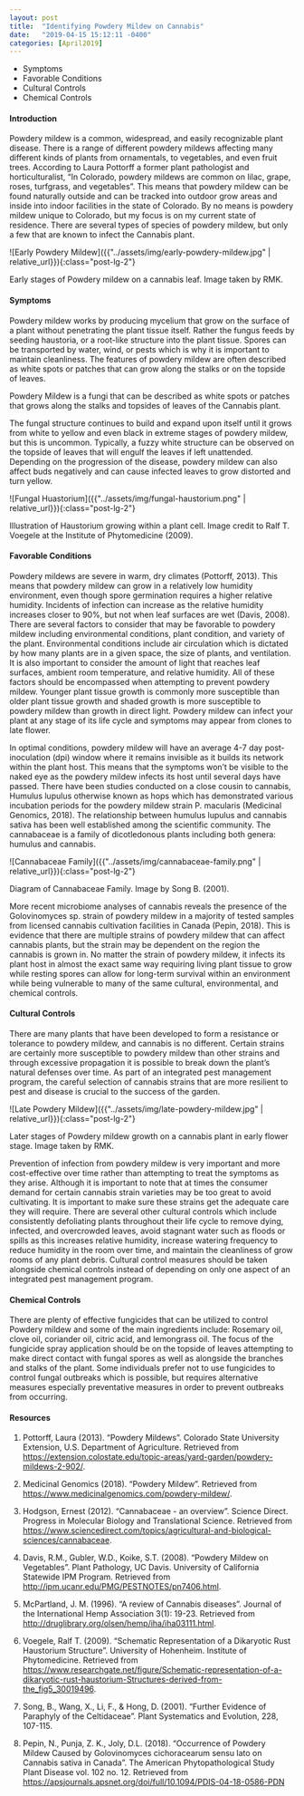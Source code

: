 ```yaml
---
layout: post
title:  "Identifying Powdery Mildew on Cannabis"
date:   "2019-04-15 15:12:11 -0400"
categories: [April2019]
---
```



* Symptoms
* Favorable Conditions
* Cultural Controls
* Chemical Controls



#### Introduction
Powdery mildew is a common, widespread, and easily recognizable plant disease. There is a range of different powdery mildews affecting many different kinds of plants from ornamentals, to vegetables, and even fruit trees. According to Laura Pottorff a former plant pathologist and horticulturalist, “In Colorado, powdery mildews are common on lilac, grape, roses, turfgrass, and vegetables”. This means that powdery mildew can be found naturally outside and can be tracked into outdoor grow areas and inside into indoor facilities in the state of Colorado. By no means is powdery mildew unique to Colorado, but my focus is on my current state of residence. There are several types of species of powdery mildew, but only a few that are known to infect the Cannabis plant. 

![Early Powdery Mildew]({{"../assets/img/early-powdery-mildew.jpg" | relative_url}}){:class="post-lg-2"}
<div class="text-center blog-caption">
Early stages of Powdery mildew on a cannabis leaf. Image taken by RMK. 
</div>

#### Symptoms
Powdery mildew works by producing mycelium that grow on the surface of a plant without penetrating the plant tissue itself. Rather the fungus feeds by seeding haustoria, or a root-like structure into the plant tissue. Spores can be transported by water, wind, or pests which is why it is important to maintain cleanliness. The features of powdery mildew are often described as white spots or patches that can grow along the stalks or on the topside of leaves. 

<div class="text-center blog-quote">
Powdery Mildew is a fungi that can be described as white spots or patches that grows along the stalks and topsides of leaves of the Cannabis plant.
</div>

The fungal structure continues to build and expand upon itself until it grows from white to yellow and even black in extreme stages of powdery mildew, but this is uncommon. Typically, a fuzzy white structure can be observed on the topside of leaves that will engulf the leaves if left unattended. Depending on the progression of the disease, powdery mildew can also affect buds negatively and can cause infected leaves to grow distorted and turn yellow. 

![Fungal Huastorium]({{"../assets/img/fungal-haustorium.png" | relative_url}}){:class="post-lg-2"}
<div class="text-center blog-caption">
Illustration of Haustorium growing within a plant cell. Image credit to Ralf T. Voegele at the Institute of Phytomedicine (2009).
</div>

#### Favorable Conditions
Powdery mildews are severe in warm, dry climates (Pottorff, 2013). This means that powdery mildew can grow in a relatively low humidity environment, even though spore germination requires a higher relative humidity. Incidents of infection can increase as the relative humidity increases closer to 90%, but not when leaf surfaces are wet (Davis, 2008). There are several factors to consider that may be favorable to powdery mildew including environmental conditions, plant condition, and variety of the plant. Environmental conditions include air circulation which is dictated by how many plants are in a given space, the size of plants, and ventilation. It is also important to consider the amount of light that reaches leaf surfaces, ambient room temperature, and relative humidity. All of these factors should be encompassed when attempting to prevent powdery mildew. Younger plant tissue growth is commonly more susceptible than older plant tissue growth and shaded growth is more susceptible to powdery mildew than growth in direct light. Powdery mildew can infect your plant at any stage of its life cycle and symptoms may appear from clones to late flower. 

In optimal conditions, powdery mildew will have an average 4-7 day post-inoculation (dpi) window where it remains invisible as it builds its network within the plant host. This means that the symptoms won’t be visible to the naked eye as the powdery mildew infects its host until several days have passed. There have been studies conducted on a close cousin to cannabis, Humulus lupulus otherwise known as hops which has demonstrated various incubation periods for the powdery mildew strain P. macularis (Medicinal Genomics, 2018). The relationship between humulus lupulus and cannabis sativa has been well established among the scientific community. The cannabaceae is a family of dicotledonous plants including both genera: humulus and cannabis. 

![Cannabaceae Family]({{"../assets/img/cannabaceae-family.png" | relative_url}}){:class="post-lg-2"}
<div class="text-center blog-caption">
Diagram of Cannabaceae Family. Image by Song B. (2001).
</div>

More recent microbiome analyses of cannabis reveals the presence of the Golovinomyces sp. strain of powdery mildew in a majority of tested samples from licensed cannabis cultivation facilities in Canada (Pepin, 2018). This is evidence that there are multiple strains of powdery mildew that can affect cannabis plants, but the strain may be dependent on the region the cannabis is grown in. No matter the strain of powdery mildew, it infects its plant host in almost the exact same way requiring living plant tissue to grow while resting spores can allow for long-term survival within an environment while being vulnerable to many of the same cultural, environmental, and chemical controls.

#### Cultural Controls
There are many plants that have been developed to form a resistance or tolerance to powdery mildew, and cannabis is no different. Certain strains are certainly more susceptible to powdery mildew than other strains and through excessive propagation it is possible to break down the plant’s natural defenses over time. As part of an integrated pest management program, the careful selection of cannabis strains that are more resilient to pest and disease is crucial to the success of the garden. 

![Late Powdery Mildew]({{"../assets/img/late-powdery-mildew.jpg" | relative_url}}){:class="post-lg-2"}
<div class="text-center blog-caption">
Later stages of Powdery mildew growth on a cannabis plant in early flower stage. Image taken by RMK. 
</div>

Prevention of infection from powdery mildew is very important and more cost-effective over time rather than attempting to treat the symptoms as they arise. Although it is important to note that at times the consumer demand for certain cannabis strain varieties may be too great to avoid cultivating. It is important to make sure these strains get the adequate care they will require. There are several other cultural controls which include consistently defoliating plants throughout their life cycle to remove dying, infected, and overcrowded leaves, avoid stagnant water such as floods or spills as this increases relative humidity, increase watering frequency to reduce humidity in the room over time, and maintain the cleanliness of grow rooms of any plant debris. Cultural control measures should be taken alongside chemical controls instead of depending on only one aspect of an integrated pest management program. 

#### Chemical Controls
There are plenty of effective fungicides that can be utilized to control Powdery mildew and some of the main ingredients include: Rosemary oil, clove oil, coriander oil, citric acid, and lemongrass oil. The focus of the fungicide spray application should be on the topside of leaves attempting to make direct contact with fungal spores as well as alongside the branches and stalks of the plant. Some individuals prefer not to use fungicides to control fungal outbreaks which is possible, but requires alternative measures especially preventative measures in order to prevent outbreaks from occurring. 


#### Resources
1. Pottorff, Laura (2013). “Powdery Mildews”. Colorado State University Extension, U.S. Department of Agriculture. Retrieved from https://extension.colostate.edu/topic-areas/yard-garden/powdery-mildews-2-902/. 

2. Medicinal Genomics (2018). “Powdery Mildew”. Retrieved from https://www.medicinalgenomics.com/powdery-mildew/. 

3. Hodgson, Ernest (2012). “Cannabaceae - an overview”. Science Direct. Progress in Molecular Biology and Translational Science. Retrieved from https://www.sciencedirect.com/topics/agricultural-and-biological-sciences/cannabaceae. 

4. Davis, R.M., Gubler, W.D., Koike, S.T. (2008). “Powdery Mildew on Vegetables”. Plant Pathology, UC Davis. University of California Statewide IPM Program. Retrieved from http://ipm.ucanr.edu/PMG/PESTNOTES/pn7406.html.

5. McPartland, J. M. (1996).  “A review of Cannabis diseases”. Journal of the International Hemp Association 3(1): 19-23. Retrieved from http://druglibrary.org/olsen/hemp/iha/iha03111.html. 

6. Voegele, Ralf T. (2009). “Schematic Representation of a Dikaryotic Rust Haustorium Structure”. University of Hohenheim. Institute of Phytomedicine. Retrieved from https://www.researchgate.net/figure/Schematic-representation-of-a-dikaryotic-rust-haustorium-Structures-derived-from-the_fig5_30019496.

7. Song, B., Wang, X., Li, F., & Hong, D. (2001). “Further  Evidence of Paraphyly of the Celtidaceae”. Plant Systematics and Evolution, 228, 107-115.

8. Pepin, N., Punja, Z. K., Joly, D.L. (2018). “Occurrence of Powdery Mildew Caused by Golovinomyces cichoracearum sensu lato on Cannabis sativa in Canada”. The American Phytopathological Study Plant Disease vol. 102 no. 12. Retrieved from https://apsjournals.apsnet.org/doi/full/10.1094/PDIS-04-18-0586-PDN